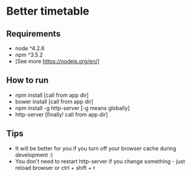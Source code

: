 # Better timetable

## Requirements 
* node ^4.2.6
* npm ^3.5.2
* [See more https://nodejs.org/en/]

## How to run
* npm install [call from app dir]
* bower install [call from app dir]
* npm install -g http-server [-g means globally]
* http-server [finally! call from app dir]

## Tips
* It will be better for you if you turn off your browser cache during development :) 
* You don't need to restart http-server if you change something - just reload browser or ctrl + shift + r 

